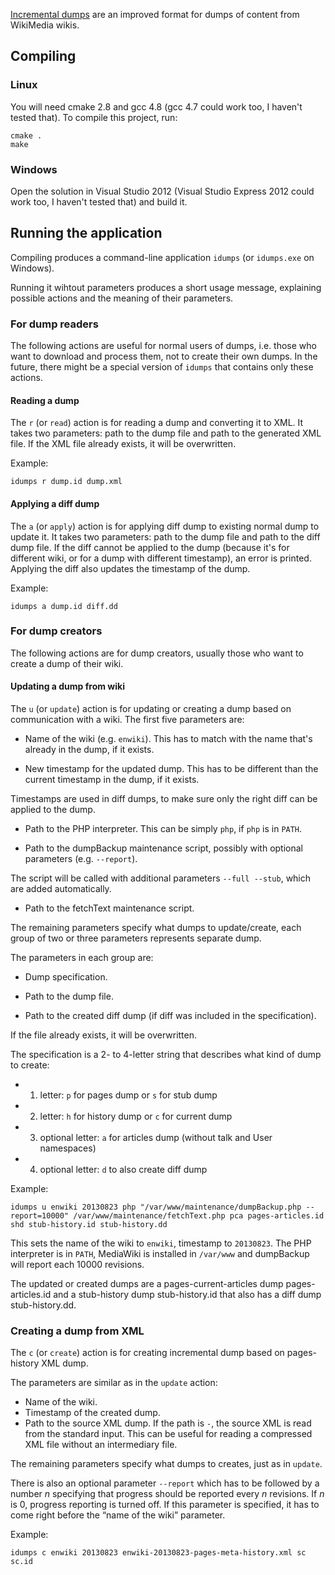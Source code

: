 [Incremental dumps][1] are an improved format for dumps of content from WikiMedia wikis.

## Compiling

### Linux

You will need cmake 2.8 and gcc 4.8 (gcc 4.7 could work too, I haven't tested that).
To compile this project, run:

    cmake .
    make

### Windows

Open the solution in Visual Studio 2012 (Visual Studio Express 2012 could work too, I haven't tested that) and build it.

## Running the application

Compiling produces a command-line application `idumps` (or `idumps.exe` on Windows).

Running it wihtout parameters produces a short usage message, explaining possible actions and the meaning of their parameters.

### For dump readers

The following actions are useful for normal users of dumps, i.e. those who want to download and process them, not to create their own dumps.
In the future, there might be a special version of `idumps` that contains only these actions.

#### Reading a dump

The `r` (or `read`) action is for reading a dump and converting it to XML.
It takes two parameters: path to the dump file and path to the generated XML file.
If the XML file already exists, it will be overwritten.

Example:

    idumps r dump.id dump.xml

#### Applying a diff dump

The `a` (or `apply`) action is for applying diff dump to existing normal dump to update it.
It takes two parameters: path to the dump file and path to the diff dump file.
If the diff cannot be applied to the dump (because it's for different wiki, or for a dump with different timestamp), an error is printed.
Applying the diff also updates the timestamp of the dump.

Example:

    idumps a dump.id diff.dd

### For dump creators

The following actions are for dump creators, usually those who want to create a dump of their wiki.

#### Updating a dump from wiki

The `u` (or `update`) action is for updating or creating a dump based on communication with a wiki.
The first five parameters are:

* Name of the wiki (e.g. `enwiki`). This has to match with the name that's already in the dump, if it exists.

* New timestamp for the updated dump. This has to be different than the current timestamp in the dump, if it exists.

 Timestamps are used in diff dumps, to make sure only the right diff can be applied to the dump.

* Path to the PHP interpreter. This can be simply `php`, if `php` is in `PATH`.

* Path to the dumpBackup maintenance script, possibly with optional parameters (e.g. `--report`).

 The script will be called with additional parameters `--full --stub`, which are added automatically.

* Path to the fetchText maintenance script.

The remaining parameters specify what dumps to update/create, each group of two or three parameters represents separate dump.

The parameters in each group are:

* Dump specification.

* Path to the dump file.

* Path to the created diff dump (if diff was included in the specification).

 If the file already exists, it will be overwritten.

The specification is a 2- to 4-letter string that describes what kind of dump to create:

* 1. letter: `p` for pages dump or `s` for stub dump
* 2. letter: `h` for history dump or `c` for current dump
* 3. optional letter: `a` for articles dump (without talk and User namespaces)
* 4. optional letter: `d` to also create diff dump

Example:

    idumps u enwiki 20130823 php "/var/www/maintenance/dumpBackup.php --report=10000" /var/www/maintenance/fetchText.php pca pages-articles.id shd stub-history.id stub-history.dd

This sets the name of the wiki to `enwiki`, timestamp to `20130823`. The PHP interpreter is in `PATH`, MediaWiki is installed in `/var/www` and dumpBackup will report each 10000 revisions.

The updated or created dumps are a pages-current-articles dump pages-articles.id and a stub-history dump stub-history.id that also has a diff dump stub-history.dd.

### Creating a dump from XML

The `c` (or `create`) action is for creating incremental dump based on pages-history XML dump.

The parameters are similar as in the `update` action:

* Name of the wiki.
* Timestamp of the created dump.
* Path to the source XML dump. If the path is `-`, the source XML is read from the standard input. This can be useful for reading a compressed XML file without an intermediary file.

The remaining parameters specify what dumps to creates, just as in `update`.

There is also an optional parameter `--report` which has to be followed by a number *n* specifying that progress should be reported every *n* revisions.
If *n* is 0, progress reporting is turned off. If this parameter is specified, it has to come right before the “name of the wiki” parameter.

Example:

    idumps c enwiki 20130823 enwiki-20130823-pages-meta-history.xml sc sc.id

[1]: http://www.mediawiki.org/wiki/User:Svick/Incremental_dumps
